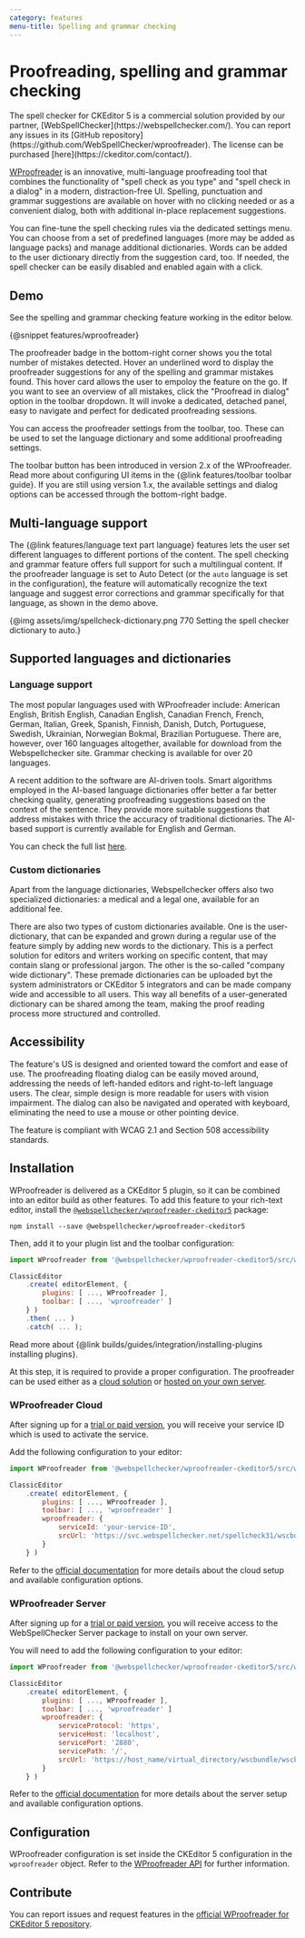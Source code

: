 ```yaml
---
category: features
menu-title: Spelling and grammar checking
---
```


# Proofreading, spelling and grammar checking

<info-box>
	The spell checker for CKEditor 5 is a commercial solution provided by our partner, [WebSpellChecker](https://webspellchecker.com/). You can report any issues in its [GitHub repository](https://github.com/WebSpellChecker/wproofreader). The license can be purchased [here](https://ckeditor.com/contact/).
</info-box>

[WProofreader](https://webspellchecker.com/wsc-proofreader) is an innovative, multi-language proofreading tool that combines the functionality of "spell check as you type" and "spell check in a dialog" in a modern, distraction-free UI. Spelling, punctuation and grammar suggestions are available on hover with no clicking needed or as a convenient dialog, both with additional in-place replacement suggestions.

You can fine-tune the spell checking rules via the dedicated settings menu. You can choose from a set of predefined languages (more may be added as language packs) and manage additional dictionaries. Words can be added to the user dictionary directly from the suggestion card, too. If needed, the spell checker can be easily disabled and enabled again with a click.

## Demo

See the spelling and grammar checking feature working in the editor below.

{@snippet features/wproofreader}

The proofreader badge in the bottom-right corner shows you the total number of mistakes detected. Hover an underlined word to display the proofreader suggestions for any of the spelling and grammar mistakes found. This hover card allows the user to empoloy the feature on the go. If you want to see an overview of all mistakes, click the "Proofread in dialog" option in the toolbar dropdown. It will invoke a dedicated, detached panel, easy to navigate and perfect for dedicated proofreading sessions.

You can access the proofreader settings from the toolbar, too. These can be used to set the language dictionary and some additional proofreading settings.

<info-box>
	The toolbar button has been introduced in version 2.x of the WProofreader. Read more about configuring UI items in the {@link features/toolbar toolbar guide}. If you are still using version 1.x, the available settings and dialog options can be accessed through the bottom-right badge.
</info-box>

## Multi-language support

The {@link features/language text part language} features lets the user set different languages to different portions of the content. The spell checking and grammar feature offers full support for such a multilingual content. If the proofreader language is set to Auto Detect (or the `auto` language is set in the configuration), the feature will automatically recognize the text language and suggest error corrections and grammar specifically for that language, as shown in the demo above.

{@img assets/img/spellcheck-dictionary.png 770 Setting the spell checker dictionary to auto.}

## Supported languages and dictionaries

### Language support

The most popular languages used with WProofreader include: American English, British English, Canadian English, Canadian French, French, German, Italian, Greek, Spanish, Finnish, Danish, Dutch, Portuguese, Swedish, Ukrainian, Norwegian Bokmal, Brazilian Portuguese. There are, however, over 160 languages altogether, available for download from the Webspellchecker site. Grammar checking is available for over 20 languages.

A recent addition to the software are AI-driven tools. Smart algorithms employed in the AI-based language dictionaries offer better a far better checking quality, generating proofreading suggestions based on the context of the sentence. They provide more suitable suggestions that address mistakes with thrice the accuracy of traditional dictionaries. The AI-based support is currently available for English and German.

You can check the full list [here](https://webspellchecker.com/additional-dictionaries/).

### Custom dictionaries

 Apart from the language dictionaries, Webspellchecker offers also two specialized dictionaries: a medical and a legal one, available for an additional fee.

 There are also two types of custom dictionaries available. One is the user-dictionary, that can be expanded and grown during a regular use of the feature simply by adding new words to the dictionary. This is a perfect solution for editors and writers working on specific content, that may contain slang or professional jargon. The other is the so-called "company wide dictionary".  These premade dictionaries can be uploaded byt the system administrators or CKEditor 5 integrators and can be made company wide and accessible to all users. This way all benefits of a user-generated dictionary can be shared among the team, making the proof reading process more structured and controlled.

 ## Accessibility

The feature's US is designed and oriented toward the comfort and ease of use. The proofreading floating dialog can be easily moved around, addressing the needs of left-handed editors and right-to-left language users. The clear, simple design is more readable for users with vision impairment. The dialog can also be navigated and operated with keyboard, eliminating the need to use a mouse or other pointing device.

The feature is compliant with WCAG 2.1 and Section 508 accessibility standards.

## Installation

WProofreader is delivered as a CKEditor 5 plugin, so it can be combined into an editor build as other features. To add this feature to your rich-text editor, install the [`@webspellchecker/wproofreader-ckeditor5`](https://www.npmjs.com/package/@webspellchecker/wproofreader-ckeditor5) package:

```
npm install --save @webspellchecker/wproofreader-ckeditor5
```

Then, add it to your plugin list and the toolbar configuration:

```js
import WProofreader from '@webspellchecker/wproofreader-ckeditor5/src/wproofreader';

ClassicEditor
	.create( editorElement, {
		plugins: [ ..., WProofreader ],
		toolbar: [ ..., 'wproofreader' ]
	} )
	.then( ... )
	.catch( ... );
```

<info-box info>
	Read more about {@link builds/guides/integration/installing-plugins installing plugins}.
</info-box>

At this step, it is required to provide a proper configuration. The proofreader can be used either as a [cloud solution](#wproofreader-cloud) or [hosted on your own server](#wproofreader-server).

### WProofreader Cloud

After signing up for a [trial or paid version](https://ckeditor.com/contact/), you will receive your service ID which is used to activate the service.

Add the following configuration to your editor:

```js
import WProofreader from '@webspellchecker/wproofreader-ckeditor5/src/wproofreader';

ClassicEditor
	.create( editorElement, {
		plugins: [ ..., WProofreader ],
		toolbar: [ ..., 'wproofreader' ]
		wproofreader: {
			serviceId: 'your-service-ID',
			srcUrl: 'https://svc.webspellchecker.net/spellcheck31/wscbundle/wscbundle.js'
		}
	} )
```

Refer to the [official documentation](https://github.com/WebSpellChecker/wproofreader-ckeditor5#install-instructions) for more details about the cloud setup and available configuration options.

### WProofreader Server

After signing up for a [trial or paid version](https://ckeditor.com/contact/), you will receive access to the WebSpellChecker Server package to install on your own server.

You will need to add the following configuration to your editor:

```js
import WProofreader from '@webspellchecker/wproofreader-ckeditor5/src/wproofreader';

ClassicEditor
	.create( editorElement, {
		plugins: [ ..., WProofreader ],
		toolbar: [ ..., 'wproofreader' ]
		wproofreader: {
			serviceProtocol: 'https',
			serviceHost: 'localhost',
			servicePort: '2880',
			servicePath: '/',
			srcUrl: 'https://host_name/virtual_directory/wscbundle/wscbundle.js'
		}
	} )
```

Refer to the [official documentation](https://github.com/WebSpellChecker/wproofreader-ckeditor5#install-instructions) for more details about the server setup and available configuration options.

## Configuration

WProofreader configuration is set inside the CKEditor 5 configuration in the `wproofreader` object. Refer to the [WProofreader API](https://webspellchecker.com/docs/api/wscbundle/Options.html) for further information.

## Contribute

You can report issues and request features in the [official WProofreader for CKEditor 5 repository](https://github.com/WebSpellChecker/wproofreader-ckeditor5/issues).
